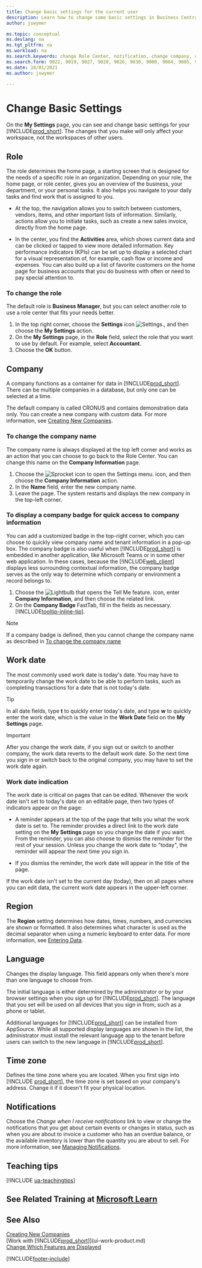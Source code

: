 ```yaml
---
title: Change basic settings for the current user
description: Learn how to change some basic settings in Business Central, for example, your role and role center, company, work date, and time zones.
author: jswymer

ms.topic: conceptual
ms.devlang: na
ms.tgt_pltfrm: na
ms.workload: na
ms.search.keywords: change Role Center, notification, change company, change work date, decimal separator
ms.search.form: 9022, 9019, 9027, 9020, 9026, 9030, 9000, 9004, 9005, 9018, 9006, 9007, 9010, 9016, 9017
ms.date: 10/01/2021
ms.author: jswymer

---
```

# Change Basic Settings

On the **My Settings** page, you can see and change basic settings for your [!INCLUDE[prod_short](includes/prod_short.md)]. The changes that you make will only affect your workspace, not the workspaces of other users.  

## <a name="role-center"></a>Role

The role determines the home page, a starting screen that is designed for the needs of a specific role in an organization. Depending on your role, the home page, or role center, gives you an overview of the business, your department, or your personal tasks. It also helps you navigate to your daily tasks and find work that is assigned to you.

* At the top, the navigation allows you to switch between customers, vendors, items, and other important lists of information. Similarly, actions allow you to initiate tasks, such as create a new sales invoice, directly from the home page.

* In the center, you find the **Activities** area, which shows current data and can be clicked or tapped to view more detailed information. Key performance indicators (KPIs) can be set up to display a selected chart for a visual representation of, for example, cash flow or income and expenses. You can also build up a list of favorite customers on the home page for business accounts that you do business with often or need to pay special attention to.

### To change the role

The default role is **Business Manager**, but you can select another role to use a role center that fits your needs better.  

1. In the top right corner, choose the **Settings** icon ![Settings.](media/ui-experience/settings_icon_small.png "Settings icon for role center"), and then choose the **My Settings** action.
2. On the **My Settings** page, in the **Role** field, select the role that you want to use by default. For example, select **Accountant**.
3. Choose the **OK** button.

## <a name="company"></a>Company

A company functions as a container for data in [!INCLUDE[prod_short](includes/prod_short.md)]. There can be multiple companies in a database, but only one can be selected at a time.

The default company is called CRONUS and contains demonstration data only. You can create a new company with custom data. For more information, see [Creating New Companies](about-new-company.md).

### To change the company name

The company name is always displayed at the top left corner and works as an action that you can choose to go back to the Role Center. You can change this name on the **Company Information** page.

1. Choose the ![Sprocket icon to open the Settings menu.](media/ui-experience/settings_icon_small.png) icon, and then choose the **Company Information** action.
2. In the **Name** field, enter the new company name.
3. Leave the page. The system restarts and displays the new company in the top-left corner.

### <a name="badge"></a>To display a company badge for quick access to company information

You can add a customized badge in the top-right corner, which you can choose to quickly view company name and tenant information in a pop-up box. The company badge is also useful when [!INCLUDE[prod_short](includes/prod_short.md)] is embedded in another application, like Microsoft Teams or in some other web application. In these cases, because the [!INCLUDE[web_client](includes/web_client.md)] displays less surrounding contextual information, the company badge serves as the only way to determine which company or environment a record belongs to.

1. Choose the ![Lightbulb that opens the Tell Me feature.](media/ui-search/search_small.png "Tell me what you want to do") icon, enter **Company Information**, and then choose the related link.
2. On the **Company Badge** FastTab, fill in the fields as necessary. [!INCLUDE[tooltip-inline-tip](includes/tooltip-inline-tip_md.md)].

> [!NOTE]
> If a company badge is defined, then you cannot change the company name as described in [To change the company name](ui-change-basic-settings.md#to-change-the-company-name)

## <a name="work-date"></a>Work date
The most commonly used work date is today's date. You may have to temporarily change the work date to be able to perform tasks, such as completing transactions for a date that is not today's date.

> [!TIP]  
> In all date fields, type **t** to quickly enter today's date, and type **w** to quickly enter the work date, which is the value in the **Work Date** field on the **My Settings** page.

> [!IMPORTANT]  
> After you change the work date, if you sign out or switch to another company, the work data reverts to the default work date. So the next time you sign in or switch back to the original company, you may have to set the work date again.

### Work date indication

The work date is critical on pages that can be edited. Whenever the work date isn't set to today's date on an editable page, then two types of indicators appear on the page:

* A reminder appears at the top of the page that tells you what the work date is set to. The reminder provides a direct link to the work date setting on the **My Settings** page so you change the date if you want. From the reminder, you can also choose to dismiss the reminder for the rest of your session. Unless you change the work date to "today", the reminder will appear the next time you sign in.

* If you dismiss the reminder, the work date will appear in the title of the page.  

If the work date isn't set to the current day (today), then on all pages where you can edit data, the current work date appears in the upper-left corner.

## <a name="region"></a> Region

The **Region** setting determines how dates, times, numbers, and currencies are shown or formatted. It also determines what character is used as the decimal separator when using a numeric keyboard to enter data. For more information, see [Entering Data](ui-enter-data.md#decimal).

## <a name="language"></a> Language

Changes the display language. This field appears only when there's more than one language to choose from.

The initial language is either determined by the administrator or by your browser settings when you sign up for [!INCLUDE[prod_short](includes/prod_short.md)]. The language that you set will be used on all devices that you sign in from, such as a phone or tablet.

Additional languages for [!INCLUDE[prod_short](includes/prod_short.md)] can be installed from AppSource. While all supported display languages are shown in the list, the administrator must install the relevant language app to the tenant before users can switch to the new language in [!INCLUDE[prod_short](includes/prod_short.md)].  

## Time zone

Defines the time zone where you are located. When you first sign into [!INCLUDE [prod_short](includes/prod_short.md)], the time zone is set based on your company's address. Change it if it doesn't fit your physical location.  

## Notifications

Choose the *Change when I receive notifications* link to view or change the notifications that you get about certain events or changes in status, such as when you are about to invoice a customer who has an overdue balance, or the available inventory is lower than the quantity you are about to sell. For more information, see [Managing Notifications](ui-smart-notifications.md).

## Teaching tips

[!INCLUDE [ua-teachingtips](includes/ua-teachingtips.md)]

## See Related Training at [Microsoft Learn](/learn/modules/personalize-ui-dynamics-365-business-central/index)

## See Also

[Creating New Companies](about-new-company.md)  
[Work with [!INCLUDE[prod_short](includes/prod_short.md)]](ui-work-product.md)  
[Change Which Features are Displayed](ui-experiences.md)  

[!INCLUDE[footer-include](includes/footer-banner.md)]
